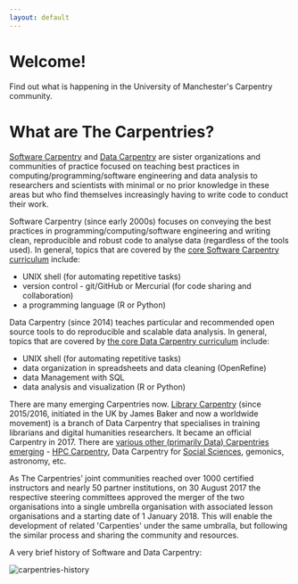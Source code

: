 ```yaml
---
layout: default
---
```


# Welcome!
Find out what is happening in the University of Manchester's Carpentry community.

# What are The Carpentries?

[Software Carpentry](https://software-carpentry.org/) and [Data Carpentry](http://www.datacarpentry.org/) are sister organizations and communities of practice focused on teaching best practices in computing/programming/software engineering and data analysis to researchers and scientists with minimal or no prior knowledge in these areas but who find themselves increasingly having to write code to conduct their work. 

Software Carpentry (since early 2000s) focuses on conveying the best practices in programming/computing/software engineering and writing clean, reproducible and robust code to analyse data (regardless of the tools used). In general, topics that are covered by the [core Software Carpentry curriculum](https://software-carpentry.org/lessons/) include:

- UNIX shell (for automating repetitive tasks)
- version control - git/GitHub or Mercurial (for code sharing and collaboration)
- a programming language (R or Python) 

Data Carpentry (since 2014) teaches particular and recommended open source tools to do reproducible and scalable data analysis. In general, topics that are covered by [the core Data Carpentry curriculum](http://www.datacarpentry.org/lessons/) include:

- UNIX shell (for automating repetitive tasks)
- data organization in spreadsheets	and data cleaning (OpenRefine)
- data Management with SQL
- data analysis and visualization (R or Python)

There are many emerging Carpentries now. [Library Carpentry](https://librarycarpentry.github.io/) (since 2015/2016, initiated in the UK by James Baker and now a worldwide movement) is a branch of Data Carpentry that specialises in training librarians and digital humanities researchers. It became an official Carpentry in 2017. There are [various other (primarily Data) Carpentries emerging](http://www.datacarpentry.org/lessons/#materials-in-early-development) - [HPC Carpentry](https://hpc-carpentry.github.io/), Data Carpentry for [Social Sciences](http://www.datacarpentry.org/lessons/#social-science-curriculum), gemonics, astronomy, etc.

As The Carpentries’ joint communities reached over 1000 certified instructors and nearly 50 partner institutions, on 30 August 2017 the respective steering committees approved the merger of the two organisations into a single umbrella organisation with associated lesson organisations and a starting date of 1 January 2018. This will enable the development of related 'Carpenties' under the same umbralla, but following the similar process and sharing the community and resources.

A very brief history of Software and Data Carpentry:

![carpentries-history](https://software-carpentry.org/files/2017/SWCDChistory.png "A brief history of Software and Data Carpentry")

